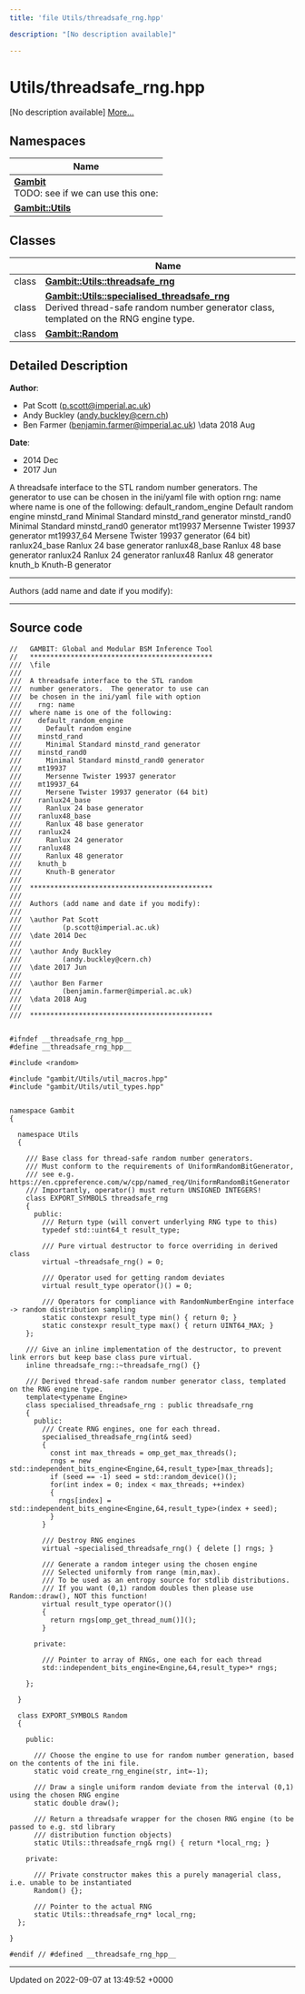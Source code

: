 ```yaml
---
title: 'file Utils/threadsafe_rng.hpp'

description: "[No description available]"

---
```


# Utils/threadsafe_rng.hpp



[No description available] [More...](#detailed-description)

## Namespaces

| Name           |
| -------------- |
| **[Gambit](/documentation/code/namespaces/namespacegambit/)** <br>TODO: see if we can use this one:  |
| **[Gambit::Utils](/documentation/code/namespaces/namespacegambit_1_1utils/)**  |

## Classes

|                | Name           |
| -------------- | -------------- |
| class | **[Gambit::Utils::threadsafe_rng](/documentation/code/classes/classgambit_1_1utils_1_1threadsafe__rng/)**  |
| class | **[Gambit::Utils::specialised_threadsafe_rng](/documentation/code/classes/classgambit_1_1utils_1_1specialised__threadsafe__rng/)** <br>Derived thread-safe random number generator class, templated on the RNG engine type.  |
| class | **[Gambit::Random](/documentation/code/classes/classgambit_1_1random/)**  |

## Detailed Description


**Author**: 

  * Pat Scott ([p.scott@imperial.ac.uk](mailto:p.scott@imperial.ac.uk)) 
  * Andy Buckley ([andy.buckley@cern.ch](mailto:andy.buckley@cern.ch)) 
  * Ben Farmer ([benjamin.farmer@imperial.ac.uk](mailto:benjamin.farmer@imperial.ac.uk)) \data 2018 Aug


**Date**: 

  * 2014 Dec
  * 2017 Jun


A threadsafe interface to the STL random number generators. The generator to use can be chosen in the ini/yaml file with option rng: name where name is one of the following: default_random_engine Default random engine minstd_rand Minimal Standard minstd_rand generator minstd_rand0 Minimal Standard minstd_rand0 generator mt19937 Mersenne Twister 19937 generator mt19937_64 Mersene Twister 19937 generator (64 bit) ranlux24_base Ranlux 24 base generator ranlux48_base Ranlux 48 base generator ranlux24 Ranlux 24 generator ranlux48 Ranlux 48 generator knuth_b Knuth-B generator



------------------

Authors (add name and date if you modify):



------------------




## Source code

```
//   GAMBIT: Global and Modular BSM Inference Tool
//   *********************************************
///  \file
///
///  A threadsafe interface to the STL random
///  number generators.  The generator to use can
///  be chosen in the ini/yaml file with option
///    rng: name
///  where name is one of the following:
///    default_random_engine
///      Default random engine
///    minstd_rand
///      Minimal Standard minstd_rand generator
///    minstd_rand0
///      Minimal Standard minstd_rand0 generator
///    mt19937
///      Mersenne Twister 19937 generator
///    mt19937_64
///      Mersene Twister 19937 generator (64 bit)
///    ranlux24_base
///      Ranlux 24 base generator
///    ranlux48_base
///      Ranlux 48 base generator
///    ranlux24
///      Ranlux 24 generator
///    ranlux48
///      Ranlux 48 generator
///    knuth_b
///      Knuth-B generator
///
///  *********************************************
///
///  Authors (add name and date if you modify):
///
///  \author Pat Scott
///          (p.scott@imperial.ac.uk)
///  \date 2014 Dec
///
///  \author Andy Buckley
///          (andy.buckley@cern.ch)
///  \date 2017 Jun
///
///  \author Ben Farmer
///          (benjamin.farmer@imperial.ac.uk)
///  \data 2018 Aug
///
///  *********************************************


#ifndef __threadsafe_rng_hpp__
#define __threadsafe_rng_hpp__

#include <random>

#include "gambit/Utils/util_macros.hpp"
#include "gambit/Utils/util_types.hpp"


namespace Gambit
{

  namespace Utils
  {

    /// Base class for thread-safe random number generators.
    /// Must conform to the requirements of UniformRandomBitGenerator,
    /// see e.g. https://en.cppreference.com/w/cpp/named_req/UniformRandomBitGenerator
    /// Importantly, operator() must return UNSIGNED INTEGERS!
    class EXPORT_SYMBOLS threadsafe_rng
    {
      public:
        /// Return type (will convert underlying RNG type to this)
        typedef std::uint64_t result_type;

        /// Pure virtual destructor to force overriding in derived class
        virtual ~threadsafe_rng() = 0;

        /// Operator used for getting random deviates
        virtual result_type operator()() = 0;

        /// Operators for compliance with RandomNumberEngine interface -> random distribution sampling
        static constexpr result_type min() { return 0; }
        static constexpr result_type max() { return UINT64_MAX; }
    };

    /// Give an inline implementation of the destructor, to prevent link errors but keep base class pure virtual.
    inline threadsafe_rng::~threadsafe_rng() {}

    /// Derived thread-safe random number generator class, templated on the RNG engine type.
    template<typename Engine>
    class specialised_threadsafe_rng : public threadsafe_rng
    {
      public:
        /// Create RNG engines, one for each thread.
        specialised_threadsafe_rng(int& seed)
        {
          const int max_threads = omp_get_max_threads();
          rngs = new std::independent_bits_engine<Engine,64,result_type>[max_threads];
          if (seed == -1) seed = std::random_device()();
          for(int index = 0; index < max_threads; ++index)
          {
            rngs[index] = std::independent_bits_engine<Engine,64,result_type>(index + seed);
          }
        }

        /// Destroy RNG engines
        virtual ~specialised_threadsafe_rng() { delete [] rngs; }

        /// Generate a random integer using the chosen engine
        /// Selected uniformly from range (min,max).
        /// To be used as an entropy source for stdlib distributions.
        /// If you want (0,1) random doubles then please use Random::draw(), NOT this function!
        virtual result_type operator()()
        { 
          return rngs[omp_get_thread_num()](); 
        }

      private:

        /// Pointer to array of RNGs, one each for each thread
        std::independent_bits_engine<Engine,64,result_type>* rngs;

    };

  }

  class EXPORT_SYMBOLS Random
  {

    public:

      /// Choose the engine to use for random number generation, based on the contents of the ini file.
      static void create_rng_engine(str, int=-1);

      /// Draw a single uniform random deviate from the interval (0,1) using the chosen RNG engine
      static double draw();

      /// Return a threadsafe wrapper for the chosen RNG engine (to be passed to e.g. std library
      /// distribution function objects)
      static Utils::threadsafe_rng& rng() { return *local_rng; }

    private:

      /// Private constructor makes this a purely managerial class, i.e. unable to be instantiated
      Random() {};

      /// Pointer to the actual RNG
      static Utils::threadsafe_rng* local_rng;
  };

}

#endif // #defined __threadsafe_rng_hpp__
```


-------------------------------

Updated on 2022-09-07 at 13:49:52 +0000
